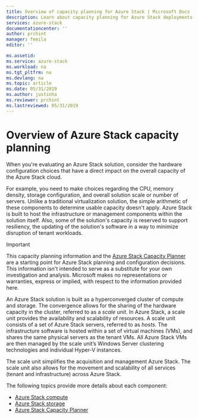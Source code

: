 ```yaml
---
title: Overview of capacity planning for Azure Stack | Microsoft Docs
description: Learn about capacity planning for Azure Stack deployments.
services: azure-stack
documentationcenter: ''
author: prchint
manager: femila
editor: ''

ms.assetid:
ms.service: azure-stack
ms.workload: na
ms.tgt_pltfrm: na
ms.devlang: na
ms.topic: article
ms.date: 05/31/2019
ms.author: justinha
ms.reviewer: prchint
ms.lastreviewed: 05/31/2019
---
```


# Overview of Azure Stack capacity planning

When you're evaluating an Azure Stack solution, consider the hardware configuration choices that have a direct impact on the overall capacity of the Azure Stack cloud. 

For example, you need to make choices regarding the CPU, memory density, storage configuration, and overall solution scale or number of servers. Unlike a traditional virtualization solution, the simple arithmetic of these components to determine usable capacity doesn't apply. Azure Stack is built to host the infrastructure or management components within the solution itself. Also, some of the solution's capacity is reserved to support resiliency, the updating of the solution's software in a way to minimize disruption of tenant workloads. 

> [!IMPORTANT]
> This capacity planning information and the [Azure Stack Capacity Planner](https://aka.ms/azstackcapacityplanner) are a starting point for Azure Stack planning and configuration decisions. This information isn't intended to serve as a substitute for your own investigation and analysis. Microsoft makes no representations or warranties, express or implied, with respect to the information provided here.
 
An Azure Stack solution is built as a hyperconverged cluster of compute and storage. The convergence allows for the sharing of the hardware capacity in the cluster, referred to as a *scale unit*. In Azure Stack, a scale unit provides the availability and scalability of resources. A scale unit consists of a set of Azure Stack servers, referred to as *hosts*. The infrastructure software is hosted within a set of virtual machines (VMs), and shares the same physical servers as the tenant VMs. All Azure Stack VMs are then managed by the scale unit’s Windows Server clustering technologies and individual Hyper-V instances. 

The scale unit simplifies the acquisition and management Azure Stack. The scale unit also allows for the movement and scalability of all services (tenant and infrastructure) across Azure Stack. 

The following topics provide more details about each component:

- [Azure Stack compute](azure-stack-capacity-planning-compute.md)
- [Azure Stack storage](azure-stack-capacity-planning-storage.md)
- [Azure Stack Capacity Planner](azure-stack-capacity-planner.md)
